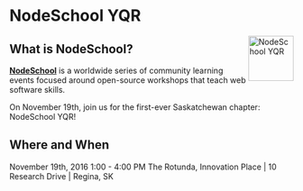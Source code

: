 # NodeSchool YQR

<img src="https://github.com/nodeschool/regina-sk/blob/gh-pages/assets/images/nodeschool-yqr.png" alt="NodeSchool YQR" style="height: 80px; width: 80px; float: right;" />

## What is NodeSchool?

[**NodeSchool**](http://nodeschool.io) is a worldwide series of community learning events focused around open-source workshops that teach web software skills.

On November 19th, join us for the first-ever Saskatchewan chapter: NodeSchool YQR!

## Where and When

November 19th, 2016
1:00 - 4:00 PM
The Rotunda, Innovation Place | 10 Research Drive | Regina, SK
